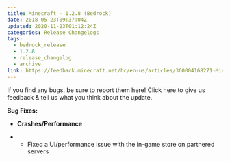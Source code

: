 ```yaml
---
title: Minecraft - 1.2.8 (Bedrock)
date: 2018-05-23T09:37:04Z
updated: 2020-11-23T01:12:24Z
categories: Release Changelogs
tags:
  - bedrock_release
  - 1.2.8
  - release_changelog
  - archive
link: https://feedback.minecraft.net/hc/en-us/articles/360004168271-Minecraft-1-2-8-Bedrock-
---
```


If you find any bugs, be sure to report them here! Click here to give us feedback & tell us what you think about the update.

  
**Bug Fixes:**

- **Crashes/Performance**

- - Fixed a UI/performance issue with the in-game store on partnered servers

<div>

 

</div>
